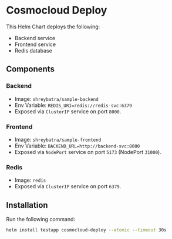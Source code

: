 # Cosmocloud Deploy

This Helm Chart deploys the following:
- Backend service
- Frontend service
- Redis database

## Components
### Backend
- Image: `shreybatra/sample-backend`
- Env Variable: `REDIS_URI=redis://redis-svc:6379`
- Exposed via `ClusterIP` service on port `8000`.

### Frontend
- Image: `shreybatra/sample-frontend`
- Env Variable: `BACKEND_URL=http://backend-svc:8000`
- Exposed via `NodePort` service on port `5173` (NodePort `31000`).

### Redis
- Image: `redis`
- Exposed via `ClusterIP` service on port `6379`.

## Installation
Run the following command:
```bash
helm install testapp cosmocloud-deploy --atomic --timeout 30s
